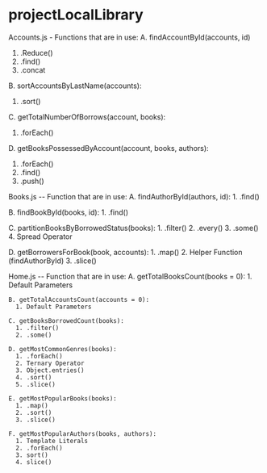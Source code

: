 # projectLocalLibrary

Accounts.js - Functions that are in use: 
 A. findAccountById(accounts, id)
  1. .Reduce() 
  2. .find() 
  3. .concat
  
 B. sortAccountsByLastName(accounts): 
  1. .sort() 
  
 C. getTotalNumberOfBorrows(account, books): 
  1. .forEach()
  
 D. getBooksPossessedByAccount(account, books, authors): 
  1. .forEach() 
  2. .find() 
  3. .push() 
  
  
Books.js -- Function that are in use: 
  A. findAuthorById(authors, id): 
    1. .find() 
    
  B. findBookById(books, id): 
    1. .find() 
   
  C. partitionBooksByBorrowedStatus(books): 
    1. .filter()
    2. .every()
    3. .some() 
    4. Spread Operator 
    
  D. getBorrowersForBook(book, accounts): 
    1. .map() 
    2. Helper Function (findAuthorById)
    3. .slice()
    
  
  Home.js -- Function that are in use: 
    A. getTotalBooksCount(books = 0): 
      1. Default Parameters 
      
    B. getTotalAccountsCount(accounts = 0):
      1. Default Parameters 
      
    C. getBooksBorrowedCount(books): 
      1. .filter() 
      2. .some() 
    
    D. getMostCommonGenres(books): 
      1. .forEach() 
      2. Ternary Operator 
      3. Object.entries() 
      4. .sort()
      5. .slice()
      
    E. getMostPopularBooks(books): 
      1. .map() 
      2. .sort()
      3. .slice() 
      
    F. getMostPopularAuthors(books, authors):
      1. Template Literals 
      2. .forEach()
      3. sort() 
      4. slice()
